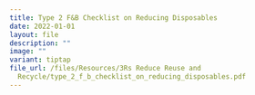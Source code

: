 ```yaml
---
title: Type 2 F&B Checklist on Reducing Disposables
date: 2022-01-01
layout: file
description: ""
image: ""
variant: tiptap
file_url: /files/Resources/3Rs Reduce Reuse and
  Recycle/type_2_f_b_checklist_on_reducing_disposables.pdf
---
```

